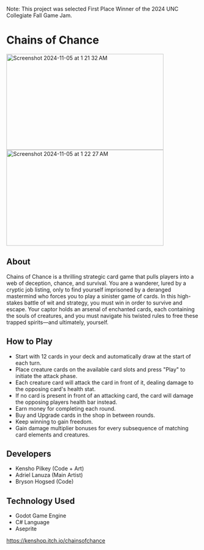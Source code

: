Note: This project was selected First Place Winner of the 2024 UNC Collegiate Fall Game Jam.
# Chains of Chance

<img width="410" height="250" alt="Screenshot 2024-11-05 at 1 21 32 AM" src="https://github.com/user-attachments/assets/77ba80bf-a068-4335-9f98-da8977dd1049">
<img width="410" height="250" alt="Screenshot 2024-11-05 at 1 22 27 AM" src="https://github.com/user-attachments/assets/9bd6456d-a88c-416a-9041-853ffad657f2">

## About
Chains of Chance is a thrilling strategic card game that pulls players into a web of deception, chance, and survival. You are a wanderer, lured by a cryptic job listing, only to find yourself imprisoned by a deranged mastermind who forces you to play a sinister game of cards. In this high-stakes battle of wit and strategy, you must win in order to survive and escape. Your captor holds an arsenal of enchanted cards, each containing the souls of creatures, and you must navigate his twisted rules to free these trapped spirits—and ultimately, yourself.

## How to Play
- Start with 12 cards in your deck and automatically draw at the start of each turn.
- Place creature cards on the available card slots and press "Play" to initiate the attack phase.
- Each creature card will attack the card in front of it, dealing damage to the opposing card's health stat.
- If no card is present in front of an attacking card, the card will damage the opposing players health bar instead.
- Earn money for completing each round.
- Buy and Upgrade cards in the shop in between rounds.
- Keep winning to gain freedom. 
- Gain damage multiplier bonuses for every subsequence of matching card elements and creatures.
## Developers
- Kensho Pilkey (Code + Art)
- Adriel Lanuza (Main Artist)
- Bryson Hogsed (Code)
## Technology Used
- Godot Game Engine
- C# Language
- Aseprite

https://kenshop.itch.io/chainsofchance
